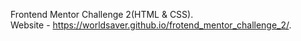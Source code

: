 Frontend Mentor Challenge 2(HTML & CSS). <br>
Website - https://worldsaver.github.io/frotend_mentor_challenge_2/.
